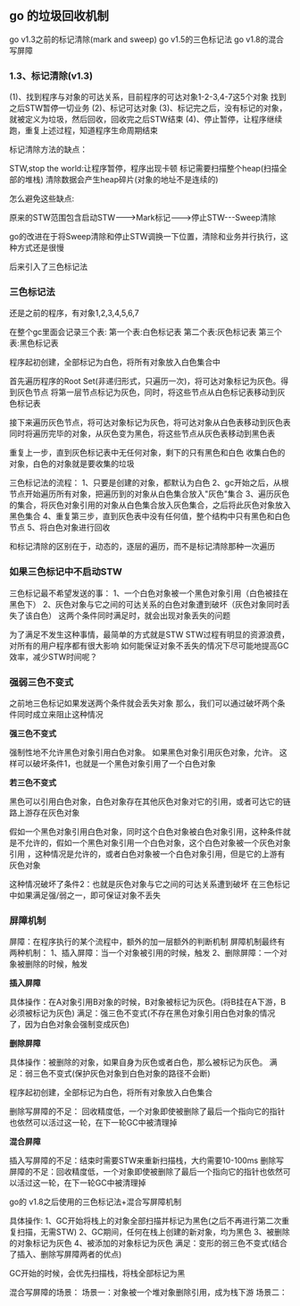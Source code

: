 ## go 的垃圾回收机制

go v1.3之前的标记清除(mark and sweep)
go v1.5的三色标记法
go v1.8的混合写屏障

### 1.3、标记清除(v1.3)

(1)、找到程序与对象的可达关系，目前程序的可达对象1-2-3,4-7这5个对象
找到之后STW暂停一切业务
(2)、标记可达对象
(3)、标记完之后，没有标记的对象，就被定义为垃圾，然后回收，回收完之后STW结束
(4)、停止暂停，让程序继续跑，重复上述过程，知道程序生命周期结束

标记清除方法的缺点：

STW,stop the world:让程序暂停，程序出现卡顿
标记需要扫描整个heap(扫描全部的堆栈)
清除数据会产生heap碎片(对象的地址不是连续的)

怎么避免这些缺点:

原来的STW范围包含启动STW--->Mark标记--->停止STW---Sweep清除

go的改进在于将Sweep清除和停止STW调换一下位置，清除和业务并行执行，这种方式还是很慢

后来引入了三色标记法


### 三色标记法

还是之前的程序，有对象1,2,3,4,5,6,7

在整个gc里面会记录三个表:
第一个表:白色标记表
第二个表:灰色标记表
第三个表:黑色标记表

程序起初创建，全部标记为白色，将所有对象放入白色集合中

首先遍历程序的Root Set(非递归形式，只遍历一次)，将可达对象标记为灰色。得到灰色节点
将第一层节点标记为灰色，同时，将这些节点从白色标记表移动到灰色标记表

接下来遍历灰色节点，将可达对象标记为灰色，将可达对象从白色表移动到灰色表
同时将遍历完毕的对象，从灰色变为黑色，将这些节点从灰色表移动到黑色表

重复上一步，直到灰色标记表中无任何对象，剩下的只有黑色和白色
收集白色的对象，白色的对象就是要收集的垃圾

三色标记法的流程：
1、只要是创建的对象，都默认为白色
2、gc开始之后，从根节点开始遍历所有对象，把遍历到的对象从白色集合放入"灰色"集合
3、遍历灰色的集合，将灰色对象引用的对象从白色集合放入灰色集合，之后将此灰色对象放入黑色集合
4、重复第三步，直到灰色表中没有任何值，整个结构中只有黑色和白色节点
5、将白色对象进行回收

和标记清除的区别在于，动态的，逐层的遍历，而不是标记清除那种一次遍历

### 如果三色标记中不启动STW

三色标记最不希望发送的事：
1、一个白色对象被一个黑色对象引用（白色被挂在黑色下）
2、灰色对象与它之间的可达关系的白色对象遭到破坏（灰色对象同时丢失了该白色）
这两个条件同时满足时，就会出现对象丢失的问题

为了满足不发生这种事情，最简单的方式就是STW
STW过程有明显的资源浪费，对所有的用户程序都有很大影响
如何能保证对象不丢失的情况下尽可能地提高GC效率，减少STW时间呢？


### 强弱三色不变式

之前地三色标记如果发送两个条件就会丢失对象
那么，我们可以通过破坏两个条件同时成立来阻止这种情况

**强三色不变式**

强制性地不允许黑色对象引用白色对象。
如果黑色对象引用灰色对象，允许。
这样可以破坏条件1，也就是一个黑色对象引用了一个白色对象

**若三色不变式**

黑色可以引用白色对象，白色对象存在其他灰色对象对它的引用，或者可达它的链路上游存在灰色对象

假如一个黑色对象引用白色对象，同时这个白色对象被白色对象引用，这种条件就是不允许的，假如一个黑色对象引用一个白色对象，这个白色对象被一个灰色对象引用
，这种情况是允许的，或者白色对象被一个白色对象引用，但是它的上游有灰色对象

这种情况破坏了条件2：也就是灰色对象与它之间的可达关系遭到破坏
在三色标记中如果满足强/弱之一，即可保证对象不丢失

### 屏障机制

屏障：在程序执行的某个流程中，额外的加一层额外的判断机制
屏障机制最终有两种机制：
1、插入屏障：当一个对象被引用的时候，触发
2、删除屏障：一个对象被删除的时候，触发

**插入屏障**

具体操作：在A对象引用B对象的时候，B对象被标记为灰色。(将B挂在A下游，B必须被标记为灰色)
满足：强三色不变式(不存在黑色对象引用白色对象的情况了，因为白色对象会强制变成灰色)

**删除屏障**

具体操作：被删除的对象，如果自身为灰色或者白色，那么被标记为灰色。
满足：弱三色不变式(保护灰色对象到白色对象的路径不会断)

程序起初创建，全部标记为白色，将所有对象放入白色集合

删除写屏障的不足：
回收精度低，一个对象即使被删除了最后一个指向它的指针也依然可以活过这一轮，在下一轮GC中被清理掉

**混合屏障**

插入写屏障的不足：结束时需要STW来重新扫描栈，大约需要10-100ms
删除写屏障的不足：回收精度低，一个对象即使被删除了最后一个指向它的指针也依然可以活过这一轮，在下一轮GC中被清理掉

go的 v1.8之后使用的三色标记法+混合写屏障机制

具体操作:
1、GC开始将栈上的对象全部扫描并标记为黑色(之后不再进行第二次重复扫描，无需STW)
2、GC期间，任何在栈上创建的新对象，均为黑色
3、被删除的对象标记为灰色
4、被添加的对象标记为灰色
满足：变形的弱三色不变式(结合了插入、删除写屏障两者的优点)

GC开始的时候，会优先扫描栈，将栈全部标记为黑

混合写屏障的场景：
场景一：对象被一个堆对象删除引用，成为栈下游
场景二：
